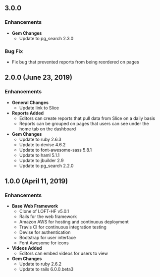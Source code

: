 ## 3.0.0

### Enhancements
- **Gem Changes**
  - Update to pg_search 2.3.0

### Bug Fix
- Fix bug that prevented reports from being reordered on pages

## 2.0.0 (June 23, 2019)

### Enhancements
- **General Changes**
  - Update link to Slice
- **Reports Added**
  - Editors can create reports that pull data from Slice on a daily basis
  - Reports can be grouped on pages that users can see under the home tab on the
    dashboard
- **Gem Changes**
  - Update to ruby 2.6.3
  - Update to devise 4.6.2
  - Update to font-awesome-sass 5.8.1
  - Update to haml 5.1.1
  - Update to jbuilder 2.9
  - Update to pg_search 2.2.0

## 1.0.0 (April 11, 2019)

### Enhancements
- **Base Web Framework**
  - Clone of LOFT-HF v5.0.1
  - Rails for the web framework
  - Amazon AWS for hosting and continuous deployment
  - Travis CI for continuous integration testing
  - Devise for authentication
  - Bootstrap for user interface
  - Font Awesome for icons
- **Videos Added**
  - Editors can embed videos for users to view
- **Gem Changes**
  - Update to ruby 2.6.2
  - Update to rails 6.0.0.beta3
